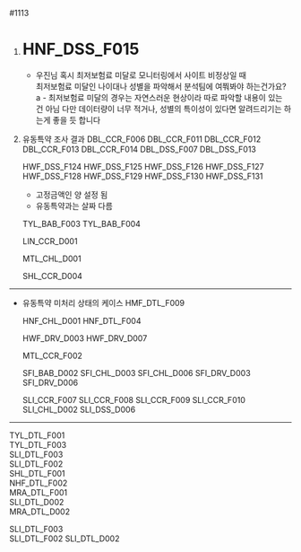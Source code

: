 #1113

1. # HNF_DSS_F015 
	- 우진님 혹시 최저보험료 미달로 모니터링에서 사이트 비정상일 때  
	최저보험료 미달인 나이대나 성별을 파악해서 분석팀에 여쭤봐야 하는건가요?
	a - 최저보험료 미달의 경우는 자연스러운 현상이라 따로 파악할 내용이 있는 건 아님
	다만 데이터량이 너무 적거나, 성별의 특이성이 있다면 알려드리기는 하는게 좋을 듯 합니다


2. 유동특약 조사 결과
	 DBL_CCR_F006 
	 DBL_CCR_F011 
	 DBL_CCR_F012 
	 DBL_CCR_F013 
	 DBL_CCR_F014 
	 DBL_DSS_F007 
	 DBL_DSS_F013  
	
	HWF_DSS_F124
	HWF_DSS_F125
	HWF_DSS_F126
	HWF_DSS_F127
	HWF_DSS_F128
	HWF_DSS_F129
	HWF_DSS_F130
	HWF_DSS_F131
	- 고정금액인 양 설정 됨 
	- 유동특약과는 살짜 다름
	
	TYL_BAB_F003
	TYL_BAB_F004

	LIN_CCR_D001

	MTL_CHL_D001

	SHL_CCR_D004

---

- 유동특약 미처리 상태의 케이스 
	HMF_DTL_F009
	
	HNF_CHL_D001
	HNF_DTL_F004
	
	HWF_DRV_D003
	HWF_DRV_D007
	
	MTL_CCR_F002
	
	SFI_BAB_D002
	SFI_CHL_D003
	SFI_CHL_D006
	SFI_DRV_D003
	SFI_DRV_D006
	
	SLI_CCR_F007
	SLI_CCR_F008
	SLI_CCR_F009
	SLI_CCR_F010
	SLI_CHL_D002
	SLI_DSS_D006

---

TYL_DTL_F001  
TYL_DTL_F003  
SLI_DTL_F003  
SLI_DTL_F002  
SHL_DTL_F001  
NHF_DTL_F002  
MRA_DTL_F001  
SLI_DTL_D002  
MRA_DTL_D002

SLI_DTL_F003  
SLI_DTL_F002
SLI_DTL_D002
